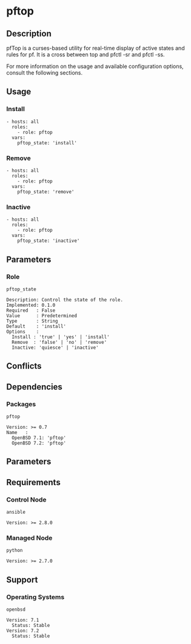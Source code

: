# pftop

## Description

pfTop is a curses-based utility for real-time display of active states and rules
for pf. It is a cross between top and pfctl -sr and pfctl -ss.

For more information on the usage and available configuration options,
consult the following sections.

## Usage

### Install

```
- hosts: all
  roles:
    - role: pftop
  vars:
    pftop_state: 'install'
```

### Remove

```
- hosts: all
  roles:
    - role: pftop
  vars:
    pftop_state: 'remove'
```

### Inactive

```
- hosts: all
  roles:
    - role: pftop
  vars:
    pftop_state: 'inactive'
```

## Parameters

### Role

`pftop_state`

    Description: Control the state of the role.
    Implemented: 0.1.0
    Required   : False
    Value      : Predetermined
    Type       : String
    Default    : 'install'
    Options    :
      Install : 'true' | 'yes' | 'install'
      Remove  : 'false' | 'no' | 'remove'
      Inactive: 'quiesce' | 'inactive'

## Conflicts

## Dependencies

### Packages

`pftop`

    Version: >= 0.7
    Name   :
      OpenBSD 7.1: 'pftop'
      OpenBSD 7.2: 'pftop'

## Parameters

## Requirements

### Control Node

`ansible`

    Version: >= 2.8.0

### Managed Node

`python`

    Version: >= 2.7.0

## Support

### Operating Systems

`openbsd`

    Version: 7.1
      Status: Stable
    Version: 7.2
      Status: Stable
